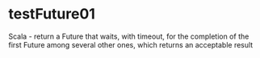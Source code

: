 # testFuture01
Scala - return a Future that waits, with timeout, for the completion of the first Future among several other ones, which returns an acceptable result
